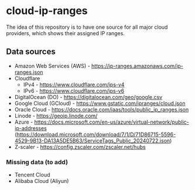 # cloud-ip-ranges

The idea of this repository is to have one source for all major cloud providers,
which shows their assigned IP ranges.

## Data sources

* Amazon Web Services (AWS) - https://ip-ranges.amazonaws.com/ip-ranges.json
* Cloudflare
    * IPv4 - https://www.cloudflare.com/ips-v4
    * IPv6 - https://www.cloudflare.com/ips-v6
* DigitalOcean (DO) - https://digitalocean.com/geo/google.csv
* Google Cloud (GCloud) - https://www.gstatic.com/ipranges/cloud.json
* Oracle Cloud - https://docs.oracle.com/iaas/tools/public_ip_ranges.json
* Linode - https://geoip.linode.com/
* Azure - https://docs.microsoft.com/en-us/azure/virtual-network/public-ip-addresses (https://download.microsoft.com/download/7/1/D/71D86715-5596-4529-9B13-DA13A5DE5B63/ServiceTags_Public_20240722.json)
* Z-scaler - https://config.zscaler.com/zscaler.net/hubs

### Missing data (to add)
* Tencent Cloud
* Alibaba Cloud (Aliyun)
